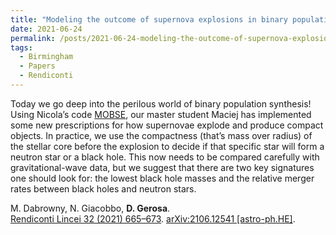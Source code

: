 ```yaml
---
title: "Modeling the outcome of supernova explosions in binary population synthesis using the stellar compactness"
date: 2021-06-24
permalink: /posts/2021-06-24-modeling-the-outcome-of-supernova-explosions-in-binary-population-synthesis-using-the-stellar-compactness
tags:
  - Birmingham
  - Papers
  - Rendiconti
---
```


Today we go deep into the perilous world of binary population synthesis! Using Nicola’s code [MOBSE](<https://mobse-webpage.netlify.app/about/>), our master student Maciej has implemented some new prescriptions for how supernovae explode and produce compact objects. In practice, we use the compactness (that’s mass over radius) of the stellar core before the explosion to decide if that specific star will form a neutron star or a black hole. This now needs to be compared carefully with gravitational-wave data, but we suggest that there are two key signatures one should look for: the lowest black hole masses and the relative merger rates between black holes and neutron stars. 

M. Dabrowny, N. Giacobbo, **D. Gerosa**.\
[Rendiconti Lincei 32 (2021) 665–673](https://link.springer.com/article/10.1007/s12210-021-01019-8). [arXiv:2106.12541 [astro-ph.HE]](https://arxiv.org/abs/2106.12541).